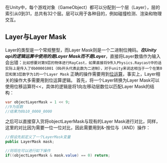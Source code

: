 在Unity中，每个游戏对象（GameObject）都可以分配到一个层（Layer），层的索引从0到31，总共有32个层。层可以用于各种目的，例如碰撞检测、渲染和物理交互。

## Layer与Layer Mask
Layer的类型是一个常规整型，而Layer Mask则是一个二进制位掩码。***在Unity api的逻辑运算中使用的是Layer Mask而不是Layer***，直接将Layer数值作为输入会出错：`比如想要对第9层的物体进行RayCast，如果直接将9传入Physics.Raycast中的话实际上是传入了0b00001001（0b开头代表此数为二进制），对于unity来说这相当于一个在第0层和第3层数字为1的一个Layer Mask`
正确的操作需要用到[位运算](特殊语法与语法糖#位运算符)，事实上，Layer相关的操作大多需要用到位运算逻辑。
首先，将一个Layer转换为Layer Mask可以使用位移运算符<<，具体的逻辑是将1向左移动层数位以匹配Layer Mask的结构：
```cs
var objectLayerMask = 1 << 9;
//9为层数
//结果为0b10_0000_0000
```
之后可以直接穿入货将objectLayerMask与现有的Layer Mask进行对比，同样，这里的对比因为需要一位一位对比，因此需要用到&-按位与（AND）操作：
```cs
//假设先前定义了一个LayerMask变量
public LayerMask mask;

//则现在可以进行如下操作
if((objectLayerMask & mask.value) == 0) return;
```